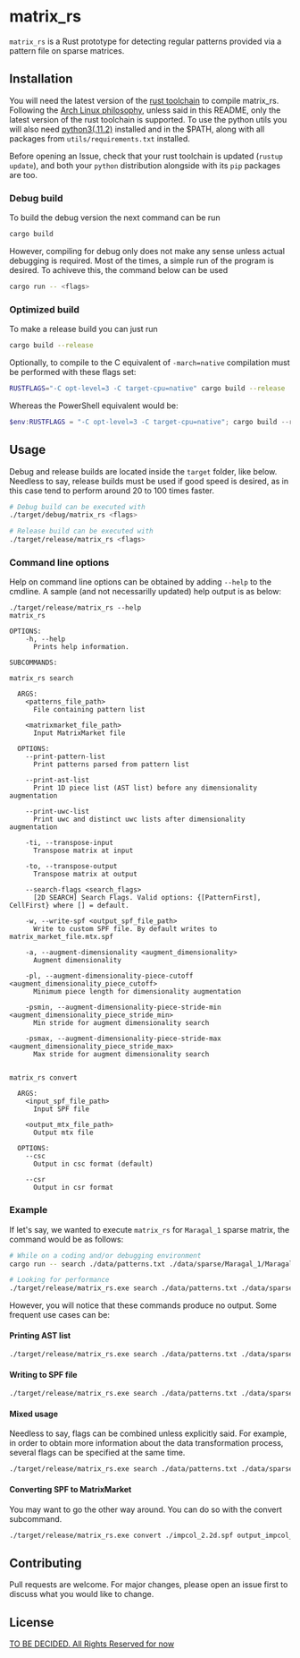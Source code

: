 # matrix_rs

`matrix_rs` is a Rust prototype for detecting regular patterns provided via a pattern file on sparse matrices.

## Installation

You will need the latest version of the [rust toolchain](https://rustup.rs) to compile matrix_rs. Following the [Arch Linux philosophy](https://wiki.archlinux.org/title/Arch_Linux#Modernity), unless said in this README, only the latest version of the rust toolchain is supported. To use the python utils you will also need [python3(.11.2)](https://www.python.org/downloads/) installed and in the $PATH, along with all packages from `utils/requirements.txt` installed.

Before opening an Issue, check that your rust toolchain is updated (`rustup update`), and both your `python` distribution alongside with its `pip` packages are too.

### Debug build
To build the debug version the next command can be run
```bash
cargo build
```

However, compiling for debug only does not make any sense unless actual debugging is required. Most of the times, a simple run of the program is desired. To achiveve this, the command below can be used
```bash
cargo run -- <flags>
```

### Optimized build
To make a release build you can just run
```bash
cargo build --release
```

Optionally, to compile to the C equivalent of `-march=native` compilation must be performed with these flags set:
```bash
RUSTFLAGS="-C opt-level=3 -C target-cpu=native" cargo build --release
```
Whereas the PowerShell equivalent would be:
```powershell
$env:RUSTFLAGS = "-C opt-level=3 -C target-cpu=native"; cargo build --release
```


## Usage
Debug and release builds are located inside the `target` folder, like below. Needless to say, release builds must be used if good speed is desired, as in this case tend to perform around 20 to 100 times faster.
```bash
# Debug build can be executed with
./target/debug/matrix_rs <flags>

# Release build can be executed with
./target/release/matrix_rs <flags>
```

### Command line options
Help on command line options can be obtained by adding `--help` to the cmdline. A sample (and not necessarilly updated) help output is as below:
```
./target/release/matrix_rs --help
matrix_rs

OPTIONS:
    -h, --help
      Prints help information.

SUBCOMMANDS:

matrix_rs search

  ARGS:
    <patterns_file_path>
      File containing pattern list

    <matrixmarket_file_path>
      Input MatrixMarket file

  OPTIONS:
    --print-pattern-list
      Print patterns parsed from pattern list

    --print-ast-list
      Print 1D piece list (AST list) before any dimensionality augmentation

    --print-uwc-list
      Print uwc and distinct uwc lists after dimensionality augmentation

    -ti, --transpose-input
      Transpose matrix at input

    -to, --transpose-output
      Transpose matrix at output

    --search-flags <search_flags>
      [2D SEARCH] Search Flags. Valid options: {[PatternFirst], CellFirst} where [] = default.

    -w, --write-spf <output_spf_file_path>
      Write to custom SPF file. By default writes to matrix_market_file.mtx.spf

    -a, --augment-dimensionality <augment_dimensionality>
      Augment dimensionality

    -pl, --augment-dimensionality-piece-cutoff <augment_dimensionality_piece_cutoff>
      Minimum piece length for dimensionality augmentation

    -psmin, --augment-dimensionality-piece-stride-min <augment_dimensionality_piece_stride_min>
      Min stride for augment dimensionality search

    -psmax, --augment-dimensionality-piece-stride-max <augment_dimensionality_piece_stride_max>
      Max stride for augment dimensionality search


matrix_rs convert

  ARGS:
    <input_spf_file_path>
      Input SPF file

    <output_mtx_file_path>
      Output mtx file

  OPTIONS:
    --csc
      Output in csc format (default)

    --csr
      Output in csr format

```

### Example
If let's say, we wanted to execute `matrix_rs` for `Maragal_1` sparse matrix, the command would be as follows:
```bash
# While on a coding and/or debugging environment
cargo run -- search ./data/patterns.txt ./data/sparse/Maragal_1/Maragal_1.mtx

# Looking for performance
./target/release/matrix_rs.exe search ./data/patterns.txt ./data/sparse/Maragal_1/Maragal_1.mtx
```

However, you will notice that these commands produce no output. Some frequent use cases can be:

#### Printing AST list
```bash
./target/release/matrix_rs.exe search ./data/patterns.txt ./data/sparse/Maragal_1/Maragal_1.mtx --print-ast-list
```

#### Writing to SPF file
```bash
./target/release/matrix_rs.exe search ./data/patterns.txt ./data/sparse/Maragal_1/Maragal_1.mtx -w Maragal_1.spf
```

#### Mixed usage
Needless to say, flags can be combined unless explicitly said. For example, in order to obtain more information about the data transformation process, several flags can be specified at the same time.
```bash
./target/release/matrix_rs.exe search ./data/patterns.txt ./data/sparse/Maragal_1/Maragal_1.mtx -w Maragal_1.spf --print-ast-list --print-uwc-list --print-pattern-list
```

#### Converting SPF to MatrixMarket
You may want to go the other way around. You can do so with the convert subcommand.
```bash
./target/release/matrix_rs.exe convert ./impcol_2.2d.spf output_impcol_2.mtx
```

## Contributing
Pull requests are welcome. For major changes, please open an issue first
to discuss what you would like to change.

## License
[TO BE DECIDED. All Rights Reserved for now](https://www.youtube.com/watch?v=SEGLhUZRZdY)
